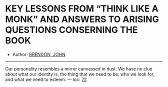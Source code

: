 # KEY LESSONS FROM “THINK LIKE A MONK” AND ANSWERS TO ARISING QUESTIONS CONSERNING THE BOOK

* Author: [BRENDON, JOHN]()









---
Our personality resembles a mirror canvassed in dust. We have no clue about what our identity is, the thing that we need to be, who we look for, and what we need to esteem. — loc: [72]()

